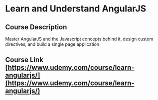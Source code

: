 # Learn and Understand AngularJS
## Course Description
Master AngularJS and the Javascript concepts behind it, design custom directives, and build a single page application.
## Course Link [https://www.udemy.com/course/learn-angularjs/](https://www.udemy.com/course/learn-angularjs/)
